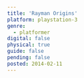 ```yaml
---
title: 'Rayman Origins'
platform: playstation-3
genre:
  - platformer
digital: false
physical: true
guide: false
pending: false
posted: 2014-02-11
---
```

